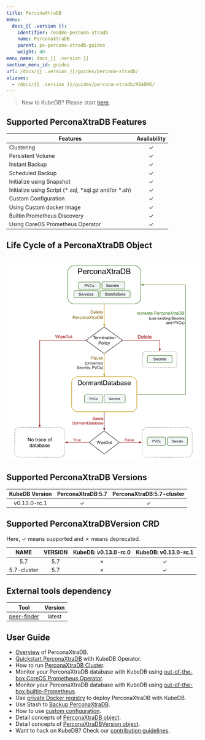 ```yaml
---
title: PerconaXtraDB
menu:
  docs_{{ .version }}:
    identifier: readme-percona-xtradb
    name: PerconaXtraDB
    parent: px-percona-xtradb-guides
    weight: 40
menu_name: docs_{{ .version }}
section_menu_id: guides
url: /docs/{{ .version }}/guides/percona-xtradb/
aliases:
  - /docs/{{ .version }}/guides/percona-xtradb/README/
---
```


> New to KubeDB? Please start [here](/docs/concepts/README.md).

## Supported PerconaXtraDB Features

|                        Features                         | Availability |
| ------------------------------------------------------- | :----------: |
| Clustering                                              |   &#10003;   |
| Persistent Volume                                       |   &#10003;   |
| Instant Backup                                          |   &#10003;   |
| Scheduled Backup                                        |   &#10003;   |
| Initialize using Snapshot                               |   &#10003;   |
| Initialize using Script (\*.sql, \*sql.gz and/or \*.sh) |   &#10003;   |
| Custom Configuration                                    |   &#10003;   |
| Using Custom docker image                               |   &#10003;   |
| Builtin Prometheus Discovery                            |   &#10003;   |
| Using CoreOS Prometheus Operator                        |   &#10003;   |

## Life Cycle of a PerconaXtraDB Object

<p align="center">
  <img alt="lifecycle" src="/docs/images/percona-xtradb/Lifecycle_of_a_PerconaXtraDB.svg" >
</p>

## Supported PerconaXtraDB Versions

| KubeDB Version | PerconaXtraDB:5.7 | PerconaXtraDB:5.7-cluster |
| :------------: | :---------------: | :-----------------------: |
|  v0.13.0-rc.1  |      &#10003;     |         &#10003;          |

## Supported PerconaXtraDBVersion CRD

Here, &#10003; means supported and &#10007; means deprecated.

|    NAME     | VERSION | KubeDB: v0.13.0-rc.0 | KubeDB: v0.13.0-rc.1 |
| :---------: | :-----: | :------------------: | :------------------: |
|     5.7     |   5.7   |       &#10007;       |       &#10003;       |
| 5.7-cluster |   5.7   |       &#10007;       |       &#10003;       |

## External tools dependency

|                                      Tool                                      | Version |
| :----------------------------------------------------------------------------: | :-----: |
| [peer-finder](https://github.com/kubernetes/contrib/tree/master/peer-finder)   | latest  |

## User Guide

- [Overview](/docs/guides/percona-xtradb/overview/overview.md) of PerconaXtraDB.
- [Quickstart PerconaXtraDB](/docs/guides/percona-xtradb/quickstart/quickstart.md) with KubeDB Operator.
- How to run [PerconaXtraDB Cluster](/docs/guides/percona-xtradb/clustering/percona-xtradb-cluster.md).
- Monitor your PerconaXtraDB database with KubeDB using [out-of-the-box CoreOS Prometheus Operator](/docs/guides/percona-xtradb/monitoring/using-coreos-prometheus-operator.md).
- Monitor your PerconaXtraDB database with KubeDB using [out-of-the-box builtin-Prometheus](/docs/guides/percona-xtradb/monitoring/using-builtin-prometheus.md).
- Use [private Docker registry](/docs/guides/percona-xtradb/private-registry/using-private-registry.md) to deploy PerconaXtraDB with KubeDB.
- Use Stash to [Backup PerconaXtraDB](/docs/guides/percona-xtradb/snapshot/stash.md).
- How to use [custom configuration](/docs/guides/percona-xtradb/configuration/using-custom-config.md).
- Detail concepts of [PerconaXtraDB object](/docs/concepts/databases/percona-xtradb.md).
- Detail concepts of [PerconaXtraDBVersion object](/docs/concepts/catalog/percona-xtradb.md).
- Want to hack on KubeDB? Check our [contribution guidelines](/docs/CONTRIBUTING.md).
